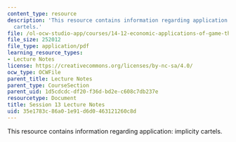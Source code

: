 ```yaml
---
content_type: resource
description: 'This resource contains information regarding application: implicity
  cartels.'
file: /ol-ocw-studio-app/courses/14-12-economic-applications-of-game-theory-fall-2012/35e1783c86a01e91d6d0463121260c8d_MIT14_12F12_chapter13.pdf
file_size: 252012
file_type: application/pdf
learning_resource_types:
- Lecture Notes
license: https://creativecommons.org/licenses/by-nc-sa/4.0/
ocw_type: OCWFile
parent_title: Lecture Notes
parent_type: CourseSection
parent_uid: 1d5cdcdc-df20-f36d-bd2e-c608c7db237e
resourcetype: Document
title: Session 13 Lecture Notes
uid: 35e1783c-86a0-1e91-d6d0-463121260c8d
---
```

This resource contains information regarding application: implicity cartels.